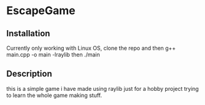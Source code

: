 # EscapeGame 

## Installation
Currently only working with Linux OS, clone the repo and then g++ main.cpp -o main -lraylib then ./main

## Description 
this is a simple game i have made using raylib just for a hobby project trying to learn the whole game making stuff.



